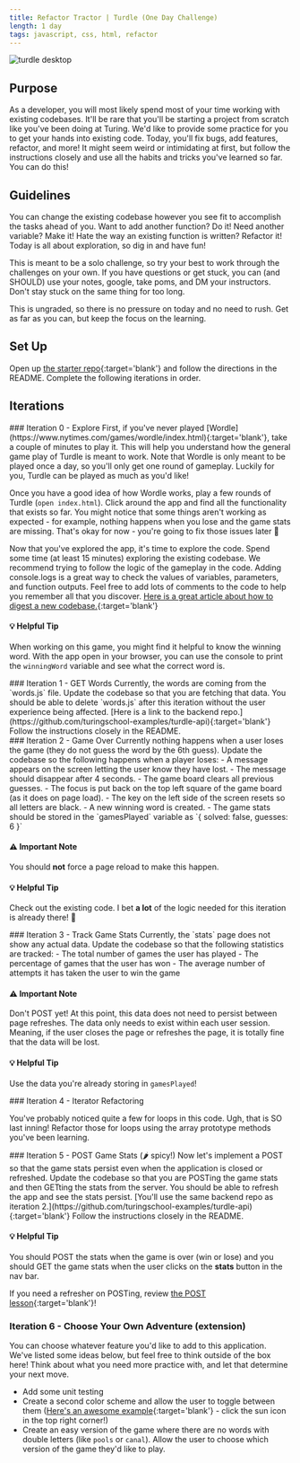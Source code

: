 ```yaml
---
title: Refactor Tractor | Turdle (One Day Challenge)
length: 1 day
tags: javascript, css, html, refactor
---
```


![turdle desktop](/assets/images/projects/turdle/turdle.png)

## Purpose
As a developer, you will most likely spend most of your time working with existing codebases. It'll be rare that you'll be starting a project from scratch like you've been doing at Turing. We'd like to provide some practice for you to get your hands into existing code. Today, you'll fix bugs, add features, refactor, and more! It might seem weird or intimidating at first, but follow the instructions closely and use all the habits and tricks you've learned so far. You can do this!  

## Guidelines
You can change the existing codebase however you see fit to accomplish the tasks ahead of you. Want to add another function? Do it! Need another variable? Make it! Hate the way an existing function is written? Refactor it! Today is all about exploration, so dig in and have fun!   

This is meant to be a solo challenge, so try your best to work through the challenges on your own. If you have questions or get stuck, you can (and SHOULD) use your notes, google, take poms, and DM your instructors. Don't stay stuck on the same thing for too long.  

This is ungraded, so there is no pressure on today and no need to rush. Get as far as you can, but keep the focus on the learning.  


## Set Up
Open up [the starter repo](https://github.com/turingschool-examples/turdle){:target='blank'} and follow the directions in the README. Complete the following iterations in order.

## Iterations
<section class="answer">
### Iteration 0 - Explore
First, if you've never played [Wordle](https://www.nytimes.com/games/wordle/index.html){:target='blank'}, take a couple of minutes to play it. This will help you understand how the general game play of Turdle is meant to work. Note that Wordle is only meant to be played once a day, so you'll only get one round of gameplay. Luckily for you, Turdle can be played as much as you'd like!   

Once you have a good idea of how Wordle works, play a few rounds of Turdle (`open index.html`). Click around the app and find all the functionality that exists so far. You might notice that some things aren't working as expected - for example, nothing happens when you lose and the game stats are missing. That's okay for now - you're going to fix those issues later 🙂  

Now that you've explored the app, it's time to explore the code. Spend some time (at least 15 minutes) exploring the existing codebase. We recommend trying to follow the logic of the gameplay in the code. Adding console.logs is a great way to check the values of variables, parameters, and function outputs. Feel free to add lots of comments to the code to help you remember all that you discover. [Here is a great article about how to digest a new codebase.](https://dev.to/ericweissman/diving-into-a-new-codebase-4b38){:target='blank'}

#### 💡 Helpful Tip

When working on this game, you might find it helpful to know the winning word. With the app open in your browser, you can use the console to print the `winningWord` variable and see what the correct word is.
</section>

<section class="answer">
### Iteration 1 - GET Words
Currently, the words are coming from the `words.js` file. Update the codebase so that you are fetching that data. You should be able to delete `words.js` after this iteration without the user experience being affected. [Here is a link to the backend repo.](https://github.com/turingschool-examples/turdle-api){:target='blank'} Follow the instructions closely in the README.
</section>

<section class="answer">
### Iteration 2 - Game Over
Currently nothing happens when a user loses the game (they do not guess the word by the 6th guess). Update the codebase so the following happens when a player loses:
- A message appears on the screen letting the user know they have lost.
- The message should disappear after 4 seconds.
- The game board clears all previous guesses.
- The focus is put back on the top left square of the game board (as it does on page load).
- The key on the left side of the screen resets so all letters are black.
- A new winning word is created.
- The game stats should be stored in the `gamesPlayed` variable as `{ solved: false, guesses: 6 }`

#### ⚠️ Important Note

You should **not** force a page reload to make this happen.

#### 💡 Helpful Tip

Check out the existing code. I bet **a lot** of the logic needed for this iteration is already there! 👀
</section>


<section class="answer">
### Iteration 3 - Track Game Stats
Currently, the `stats` page does not show any actual data. Update the codebase so that the following statistics are tracked:
- The total number of games the user has played
- The percentage of games that the user has won
- The average number of attempts it has taken the user to win the game  

#### ⚠️ Important Note

Don't POST yet! At this point, this data does not need to persist between page refreshes. The data only needs to exist within each user session. Meaning, if the user closes the page or refreshes the page, it is totally fine that the data will be lost.

#### 💡 Helpful Tip

Use the data you're already storing in `gamesPlayed`!
</section>

<section class="answer">
### Iteration 4 - Iterator Refactoring

You've probably noticed quite a few for loops in this code. Ugh, that is SO last inning! Refactor those for loops using the array prototype methods you've been learning.
</section>


<section class="answer">
### Iteration 5 - POST Game Stats (🌶 spicy!)
Now let's implement a POST so that the game stats persist even when the application is closed or refreshed. Update the codebase so that you are POSTing the game stats and then GETting the stats from the server. You should be able to refresh the app and see the stats persist. [You'll use the same backend repo as iteration 2.](https://github.com/turingschool-examples/turdle-api){:target='blank'} Follow the instructions closely in the README.  

#### 💡 Helpful Tip

You should POST the stats when the game is over (win or lose) and you should GET the game stats when the user clicks on the **stats** button in the nav bar.

If you need a refresher on POSTing, review [the POST lesson](https://frontend.turing.edu/lessons/module-2/network-requests-posts.html){:target='blank'}!
</section>

<section class="answer">

### Iteration 6 - Choose Your Own Adventure (extension)
You can choose whatever feature you'd like to add to this application. We've listed some ideas below, but feel free to think outside of the box here! Think about what you need more practice with, and let that determine your next move.
- Add some unit testing
- Create a second color scheme and allow the user to toggle between them ([Here's an awesome example](https://www.joshwcomeau.com/){:target='blank'} - click the sun icon in the top right corner!)
- Create an easy version of the game where there are no words with double letters (like `pools` or `canal`). Allow the user to choose which version of the game they'd like to play.
</section>
